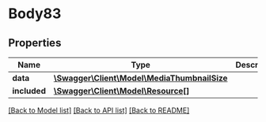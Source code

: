 # Body83

## Properties
Name | Type | Description | Notes
------------ | ------------- | ------------- | -------------
**data** | [**\Swagger\Client\Model\MediaThumbnailSize**](MediaThumbnailSize.md) |  | [optional] 
**included** | [**\Swagger\Client\Model\Resource[]**](Resource.md) |  | [optional] 

[[Back to Model list]](../../README.md#documentation-for-models) [[Back to API list]](../../README.md#documentation-for-api-endpoints) [[Back to README]](../../README.md)

